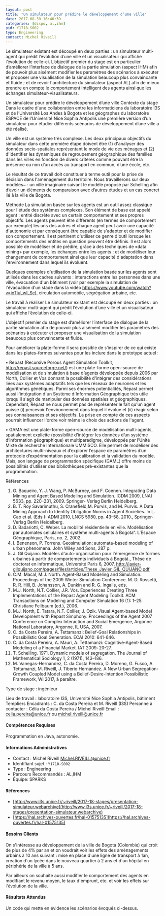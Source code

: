 ```yaml
---
layout: post
title: "Un simulateur pour prédire le développement d’une ville"
date: 2017-08-30 16:40:39
categories: [dispo, al,ihm]
pid: Y1718-S002
type: Engineering
contact: Michel Riveill
---
```

       
Le simulateur existant est découpé en deux parties : un simulateur multi-agent qui prédit l’évolution d’une ville et un visualisateur qui affiche l’évolution de celle-ci. L’objectif premier du stage est en particulier d’améliorer l’interface de dialogue de la partie simulation (aspect IHM) afin de pouvoir plus aisément modifier les paramètres des scénarios à exécuter et proposer une visualisation de la simulation beaucoup plus convaincante et fluide ; et de revoir l'architecture du simulateur (aspect AL) afin de mieux prendre en compte le comportement intelligent des agents ainsi que les échanges simulateur-visualisateurs.

Un simulateur pour prédire le développement d’une ville
Contexte du stage 
Dans le cadre d'une collaboration entre les informaticiens du laboratoire I3S et de l’Université Los Andes à Bogota et les géographes du laboratoire ESPACE de l'Université Nice Sophia Antipolis une première version d’un simulateur pour étudier différents scénarios de développement d’une ville a été réalisé.

Un ville est un système très complexe. Les deux principaux objectifs du simulateur dans cette première étape doivent être (1) d'analyser des données socio-spatiales représentant le mode de vie des ménages et (2) d'identifier les dynamiques de regroupement géographique des familles dans les villes en fonction de divers critères comme pouvant être la présence ou non d’un accès au transport en commun, d’une école, etc.

Le résultat de ce travail doit constituer à terme outil pour la prise de décision dans l'aménagement du territoire. Nous travaillerons sur deux modèles~ : un ville imaginaire suivant le modèle proposé par Schelling afin d’avoir un éléments de comparaison avec d’autres études et un cas concret lié à la ville de Bogota.

Méthode
La simulation basée sur les agents est un outil assez classique pour l'étude des systèmes complexes. Son élément de base est appelé agent : entité discrète avec un certain comportement et ses propres objectifs. Les agents peuvent être différents (en termes de comportement par exemple) les uns des autres et chaque agent peut avoir une capacité d'autonomie et par conséquent être capable de s'adapter et de modifier son comportement. Il est pertinent d'utiliser ce genre d'outil lorsque les comportements des entités en question peuvent être définis. Il est alors possible de modéliser et de prédire, grâce à des techniques de «data mining» par exemple, les échanges entre les agents ; et de modéliser leur changement de comportement ainsi que leur capacité d'adaptation dans l'environnement dans lequel ils évoluent. 

Quelques exemples d'utilisation de la simulation basée sur les agents sont utilisés dans les cadres suivants : interactions entre les personnes dans une ville, évacuation d'un bâtiment (voir par exemple la simulation de l'évacuation d'un stade dans la vidéo  https://www.youtube.com/watch?v=ixTiuLwlLSc), circulation automobile, ségrégation urbaine, etc.

Le travail à réaliser
Le simulateur existant est découpé en deux parties : un simulateur multi-agent qui prédit l’évolution d’une ville et un visualisateur qui affiche l’évolution de celle-ci.

L’objectif premier du stage est d’améliorer l’interface de dialogue de la partie simulation afin de pouvoir plus aisément modifier les paramètres des scénarios à exécuter et proposer une visualisation de la simulation beaucoup plus convaincante et fluide.

Pour améliorer la plate-forme il sera possible de s’inspirer de ce qui existe dans les plates-formes suivantes pour les inclure dans le prototype actuel :

• Repast (Recursive Porous Agent Simulation Toolkit, http://repast.sourceforge.net/) est une plate-forme open-source de modélisation et de simulation à base d’agents développée depuis 2006 par North, Collier et Vos donnant la possibilité d'intégrer des considérations liées aux systèmes adaptatifs tels que les réseaux de neurones et les algorithmes génétiques. Parmi ses énormes potentialités, Repast permet aussi l'intégration d'un Système d'Information Géographique très utile lorsqu'il s'agit de manipuler des données spatiales et géographiques. Cependant, Repast ne nous permet pas de représenter le fait qu'un agent puisse (i) percevoir l'environnement dans lequel il évolue et (ii) réagir selon ses connaissances et ses objectifs. La prise en compte de ces aspects pourrait influencer l'ordre voir même le choix des actions de l'agent. 

• GAMA est une plate-forme open-source de modélisation multi-agents, spatialement explicite (possibilité d’intégrer les données d’un système d’information géographique) et multiparadigme, développée par l’Unité Mixte de recherche Internationale UMMISCO. Elle permet de modéliser des architectures multi-niveaux et d’explorer l’espace de paramètres d’un protocole d’expérimentation pour la calibration et la validation du modèle. Mais, son langage de programmation spécifique (GAML) offre moins de possibilités d’utiliser des bibliothèques pré-existantes que la programmation. 

Références
1. O. Baqueiro, Y. J. Wang, P. McBurney, and F. Coenen. Integrating Data Mining and Agent Based Modeling and Simulation. ICDM 2009, LNAI 5633, pp. 220–231, 2009. Springer- Verlag Berlin Heidelberg.
2. B. T. Roy Savarimuthu, S. Cranefield,M. Purvis, and M. Purvis. A Data Mining Approach to Identify Obligation Norms in Agent Societies. In L. Cao et al. (Eds.): ADMI 2010, LNCS 5980, pp. 43–58, 2010., Springer-Verlag Berlin Heidelberg.
3. D. Badariotti, C. Weber. La mobilité résidentielle en ville. Modélisation par automates cellulaires et système multi-agents à Bogota”. L’Espace Géographique, Paris, no. 2, 2002.
4. I. Benenson, P. Torrens. Geosimulation: automata-based modeling of urban phenomena. John Wiley and Sons, 287 p.
5. J. Gil Quijano. Modèles d'auto-organisation pour l'émergence de formes urbaines à partir de comportements individuels à Bogotá., Thèse de doctorat en informatique, Université Paris 6, 2007, http://javier-gilquijano.com/pages/files/articles/These_Javier_GIL_QUIJANO.pdf
6. C.M. Macal, M.J. North. Agent-Based Modeling and Simulation. Proceedings of the 2009 Winter Simulation Conference. M. D. Rossetti, R. R. Hill, B. Johansson, A. Dunkin and R. G. Ingalls, eds.
7. M.J. North, N.T. Collier, J.R. Vos. Experiences Creating Three Implementations of the Repast Agent Modeling Toolkit. ACM Transactions on Modeling and Computer Simulation 16 (1): 1–25. Christiane Fellbaum (ed.), 2006.
8. M.J. North, E. Tatara, N.T. Collier, J. Ozik. Visual Agent-based Model Development with Repast Simphony. Proceedings of the Agent 2007 Conference on Complex Interaction and Social Emergence, Argonne National Laboratory, Argonne, IL USA, 2007.
9. C. da Costa Pereira, A. Tettamanzi: Belief-Goal Relationships in Possibilistic Goal Generation. ECAI 2010: 641-646.
10. C. da Costa Pereira, A. Mauri, A. Tettamanzi: Cognitive-Agent-Based Modeling of a Financial Market. IAT 2009: 20-27.
11. T. Schelling. 1971. Dynamic models of segregation. The Journal of Mathematical Sociology 1, 2 (1971), 143–186.
12. M. Vanegas-Hernandez, C. da Costa Pereira, D. Moreno, G. Fusco, A. Tettamanzi, M. Riveill, J. Tiberio Hernández. A New Urban Segregation-Growth Coupled Model using a Belief-Desire-Intention Possibilistic Framework, WI 2017, à paraître.

Type de stage : ingénieur

Lieu de travail : laboratoire I3S, Université Nice Sophia Antipolis, bâtiment Templiers
Encadrants : C. da Costa Pereira et M. Riveill (I3S)
Personne à contacter : Célia da Costa Pereira / Michel Riveill
Email : celia.pereira@unice.fr ou michel.riveill@unice.fr 

#### Compétences Requises
Programmation en Java, autonomie.



     

#### Informations Administratives
  * Contact : Michel Riveill <Michel.RIVEILL@unice.fr>
  * Identifiant sujet : `Y1718-S002`
  * Type : Engineering
  * Parcours Recommandés : AL,IHM
  * Équipe: SPARKS

#### Références

  * [http://www.i3s.unice.fr/~riveill/2017-18-stages/presentation-simulateur.webarchive](http://www.i3s.unice.fr/~riveill/2017-18-stages/presentation-simulateur.webarchive)
  * [https://hal.archives-ouvertes.fr/hal-01575135](https://hal.archives-ouvertes.fr/hal-01575135)

#### Besoins Clients
On s'intéresse au développement de la ville de Bogota (Colombie) qui croit de plus de 4% par an et on voudrait voir les effets des aménagements urbains à 10 ans suivant : mise en place d'une ligne de transport à 1an, création d'un lycée dans le nouveau quartier à 2 ans et d'un hôpital en périphérie de la ville à 5 ans.

Par ailleurs on souhaite aussi modifier le comportement des agents en modifiant le revenu moyen, le taux d'emprunt, etc. et voir les effets sur l'évolution de la ville.

#### Résultats Attendus
Un code qui mette en évidence les scénarios évoqués ci-dessus.
     